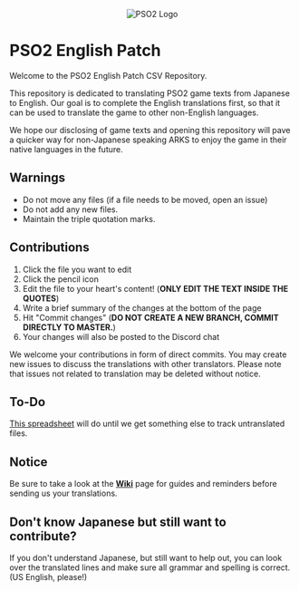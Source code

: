<p align="center">
  <img src="http://i.imgur.com/OD8QlFQ.png" alt="PSO2 Logo"/>
</p>

# PSO2 English Patch 
Welcome to the PSO2 English Patch CSV Repository.

This repository is dedicated to translating PSO2 game texts from Japanese to English. Our goal is to complete the English translations first, so that it can be used to translate the game to other non-English languages.

We hope our disclosing of game texts and opening this repository will pave a quicker way for non-Japanese speaking ARKS to enjoy the game in their native languages in the future.

## Warnings
* Do not move any files (if a file needs to be moved, open an issue)
* Do not add any new files.
* Maintain the triple quotation marks.

## Contributions

 1. Click the file you want to edit
 2. Click the pencil icon
 3. Edit the file to your heart's content! (<b>ONLY EDIT THE TEXT INSIDE THE QUOTES</b>)
 4. Write a brief summary of the changes at the bottom of the page
 5. Hit "Commit changes" (<b>DO NOT CREATE A NEW BRANCH, COMMIT DIRECTLY TO MASTER.</b>)
 6. Your changes will also be posted to the Discord chat

We welcome your contributions in form of direct commits. You may create new issues to discuss the translations with other translators. Please note that issues not related to translation may be deleted without notice.
 
## To-Do
[This spreadsheet](https://docs.google.com/spreadsheets/d/10baB8072UEwQEjdtV-AE_tVUXEDmdENJcfG5Mn8av18/edit#gid=0) will do until we get something else to track untranslated files.

## Notice

Be sure to take a look at the <a href="https://github.com/Arks-Layer/PSO2ENPatchCSV/wiki"><strong>Wiki</strong></a> page for guides and reminders before sending us your translations.

## Don't know Japanese but still want to contribute?

If you don't understand Japanese, but still want to help out, you can look over the translated lines and make sure all grammar and spelling is correct. (US English, please!)
